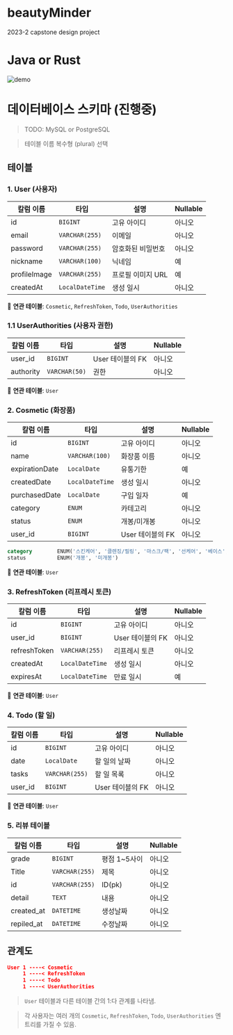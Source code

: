 # beautyMinder
2023-2 capstone design project

# Java or Rust
![demo](https://github.com/LeeZEun/beautyMinder/assets/2356749/88d8eb9b-1091-473d-96b5-a293f78ea337)

# 데이터베이스 스키마 (진행중)

> TODO: MySQL or PostgreSQL

> 테이블 이름 복수형 (plural) 선택

## 테이블

### 1. User (사용자)

| 칼럼 이름        | 타입              | 설명                 | Nullable |
|--------------|-----------------| -------------------- | -------- |
| id           | `BIGINT`        | 고유 아이디          | 아니오   |
| email        | `VARCHAR(255)`  | 이메일               | 아니오   |
| password     | `VARCHAR(255)`  | 암호화된 비밀번호    | 아니오   |
| nickname     | `VARCHAR(100)`  | 닉네임               | 예       |
| profileImage | `VARCHAR(255)`  | 프로필 이미지 URL    | 예       |
| createdAt    | `LocalDateTime` | 생성 일시            | 아니오   |

🔗 **연관 테이블**: `Cosmetic`, `RefreshToken`, `Todo`, `UserAuthorities`

### 1.1 UserAuthorities (사용자 권한)

| 칼럼 이름        | 타입              | 설명                 | Nullable |
|--------------|-----------------| -------------------- | -------- |
| user_id      | `BIGINT`        | User 테이블의 FK     | 아니오   |
| authority    | `VARCHAR(50)`   | 권한                 | 아니오   |

🔗 **연관 테이블**: `User`

### 2. Cosmetic (화장품)

| 칼럼 이름       | 타입           | 설명                 | Nullable |
| -------------- | -------------- | -------------------- | -------- |
| id             | `BIGINT`       | 고유 아이디          | 아니오   |
| name           | `VARCHAR(100)` | 화장품 이름          | 아니오   |
| expirationDate | `LocalDate`    | 유통기한             | 예       |
| createdDate    | `LocalDateTime`| 생성 일시            | 아니오   |
| purchasedDate  | `LocalDate`    | 구입 일자            | 예       |
| category       | `ENUM`         | 카테고리             | 아니오   |
| status         | `ENUM`         | 개봉/미개봉          | 아니오   |
| user_id        | `BIGINT`       | User 테이블의 FK     | 아니오   |

```sql
category        ENUM('스킨케어', '클렌징/필링', '마스크/팩', '선케어', '베이스', '아이', '립', '바디', '헤어', '네일', '향수', '기타')
status          ENUM('개봉', '미개봉')
```

🔗 **연관 테이블**: `User`

### 3. RefreshToken (리프레시 토큰)

| 칼럼 이름       | 타입           | 설명                 | Nullable |
| -------------- | -------------- | -------------------- | -------- |
| id             | `BIGINT`       | 고유 아이디          | 아니오   |
| user_id        | `BIGINT`       | User 테이블의 FK     | 아니오   |
| refreshToken   | `VARCHAR(255)` | 리프레시 토큰        | 아니오   |
| createdAt      | `LocalDateTime`| 생성 일시            | 아니오   |
| expiresAt      | `LocalDateTime`| 만료 일시            | 예       |

🔗 **연관 테이블**: `User`

### 4. Todo (할 일)

| 칼럼 이름       | 타입           | 설명                 | Nullable |
| -------------- | -------------- | -------------------- | -------- |
| id             | `BIGINT`       | 고유 아이디          | 아니오   |
| date           | `LocalDate`    | 할 일의 날짜         | 아니오   |
| tasks          | `VARCHAR(255)` | 할 일 목록           | 아니오   |
| user_id        | `BIGINT`       | User 테이블의 FK     | 아니오   |

🔗 **연관 테이블**: `User`

### 5. **리뷰 테이블**

 
 | 칼럼 이름       | 타입           | 설명                 | Nullable |
| -------------- | -------------- | -------------------- | -------- |
| grade          | `BIGINT`       | 평점 1~5사이           | 아니오 |
| Title          | `VARCHAR(255)`  |제목        | 아니오   |
| id             | `VARCHAR(255)` | ID(pk)           | 아니오   |
| detail         | `TEXT`       | 내용     | 아니오   |
| created_at     | `DATETIME`       | 생성날짜     | 아니오   |
| repiled_at      | `DATETIME`       | 수정날짜     | 아니오   |

## 관계도

```json
User 1 ----< Cosmetic
     1 ----< RefreshToken
     1 ----< Todo
     1 ----< UserAuthorities
```

> `User` 테이블과 다른 테이블 간의 1:다 관계를 나타냄.

> 각 사용자는 여러 개의 `Cosmetic`, `RefreshToken`, `Todo`, `UserAuthorities` 엔트리를 가질 수 있음.
